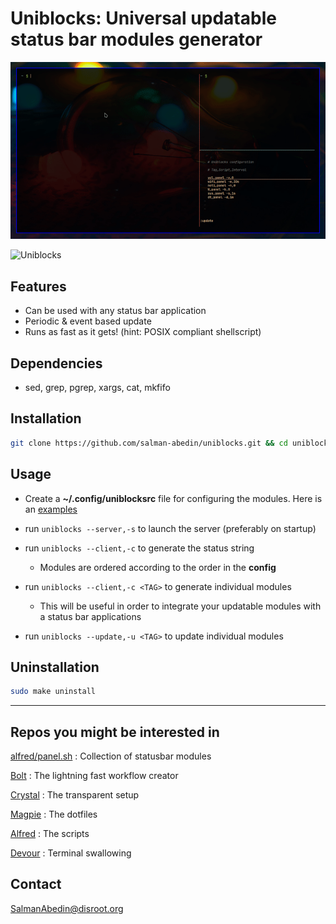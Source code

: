 # Uniblocks: Universal updatable status bar modules generator

![](preview.gif)

![Uniblocks](https://cloud.disroot.org/s/fjQCarxJZNJj5Wz/preview)

## Features

-  Can be used with any status bar application
-  Periodic & event based update
-  Runs as fast as it gets! (hint: POSIX compliant shellscript)

## Dependencies

-  sed, grep, pgrep, xargs, cat, mkfifo

## Installation

```sh
git clone https://github.com/salman-abedin/uniblocks.git && cd uniblocks && sudo make install
```

## Usage

-  Create a **~/.config/uniblocksrc** file for configuring the modules.
   Here is an [examples](https://github.com/salman-abedin/uniblocks/blob/master/example_config)

-  run `uniblocks --server,-s` to launch the server (preferably on startup)

-  run `uniblocks --client,-c` to generate the status string

   -  Modules are ordered according to the order in the **config**

-  run `uniblocks --client,-c <TAG>` to generate individual modules

   -  This will be useful in order to integrate your updatable modules with a status bar applications

-  run `uniblocks --update,-u <TAG>` to update individual modules

## Uninstallation

```sh
sudo make uninstall
```

---

## Repos you might be interested in

[alfred/panel.sh](https://github.com/salman-abedin/alfred/blob/master/panel.sh)
: Collection of statusbar modules

[Bolt](https://github.com/salman-abedin/bolt)
: The lightning fast workflow creator

[Crystal](https://github.com/salman-abedin/crystal)
: The transparent setup

[Magpie](https://github.com/salman-abedin/magpie)
: The dotfiles

[Alfred](https://github.com/salman-abedin/alfred)
: The scripts

[Devour](https://github.com/salman-abedin/devour)
: Terminal swallowing

## Contact

SalmanAbedin@disroot.org
